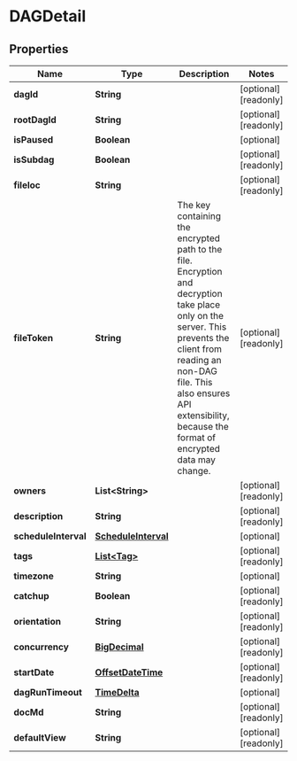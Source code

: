 

# DAGDetail

## Properties

Name | Type | Description | Notes
------------ | ------------- | ------------- | -------------
**dagId** | **String** |  |  [optional] [readonly]
**rootDagId** | **String** |  |  [optional] [readonly]
**isPaused** | **Boolean** |  |  [optional]
**isSubdag** | **Boolean** |  |  [optional] [readonly]
**fileloc** | **String** |  |  [optional] [readonly]
**fileToken** | **String** | The key containing the encrypted path to the file. Encryption and decryption take place only on the server. This prevents the client from reading an non-DAG file. This also ensures API extensibility, because the format of encrypted data may change.  |  [optional] [readonly]
**owners** | **List&lt;String&gt;** |  |  [optional] [readonly]
**description** | **String** |  |  [optional] [readonly]
**scheduleInterval** | [**ScheduleInterval**](ScheduleInterval.md) |  |  [optional]
**tags** | [**List&lt;Tag&gt;**](Tag.md) |  |  [optional] [readonly]
**timezone** | **String** |  |  [optional]
**catchup** | **Boolean** |  |  [optional] [readonly]
**orientation** | **String** |  |  [optional] [readonly]
**concurrency** | [**BigDecimal**](BigDecimal.md) |  |  [optional] [readonly]
**startDate** | [**OffsetDateTime**](OffsetDateTime.md) |  |  [optional] [readonly]
**dagRunTimeout** | [**TimeDelta**](TimeDelta.md) |  |  [optional]
**docMd** | **String** |  |  [optional] [readonly]
**defaultView** | **String** |  |  [optional] [readonly]



